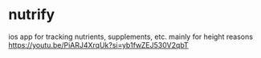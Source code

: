 # nutrify
ios app for tracking nutrients, supplements, etc. mainly for height reasons https://youtu.be/PiARJ4XrqUk?si=yb1fwZEJ530V2qbT
